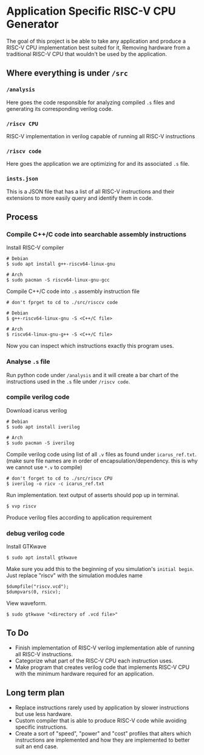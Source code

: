 # Application Specific RISC-V CPU Generator

The goal of this project is be able to take any application and produce a RISC-V CPU implementation best suited for it, Removing hardware from a traditional RISC-V CPU that wouldn't be used by the application.

## Where everything is under `/src`
### `/analysis`
Here goes the code responsible for analyzing compiled `.s` files and generating its corresponding verilog code.

### `/riscv CPU`
RISC-V implementation in verilog capable of running all RISC-V instructions

### `/riscv code`
Here goes the application we are optimizing for and its associated `.s` file.

### `insts.json`
This is a JSON file that has a list of all RISC-V instructions and their extensions to more easily query and identify them in code.

## Process
### Compile C++/C code into searchable assembly instructions

Install RISC-V compiler
```
# Debian
$ sudo apt install g++-riscv64-linux-gnu

# Arch
$ sudo pacman -S riscv64-linux-gnu-gcc
```

Compile C++/C code into `.s` assembly instruction file
```
# don't fprget to cd to ./src/risccv code

# Debian
$ g++-riscv64-linux-gnu -S <C++/C file>

# Arch
$ riscv64-linux-gnu-g++ -S <C++/C file>
```
Now you can inspect which instructions exactly this program uses.

### Analyse `.s` file
Run python code under `/analysis` and it will create a bar chart of the instructions used in the `.s` file under `/riscv code`.

### compile verilog code
Download icarus verilog
```
# Debian
$ sudo apt install iverilog

# Arch
$ sudo pacman -S iverilog
```
Compile verilog code using list of all `.v` files as found under `icarus_ref.txt`. (make sure file names are in order of encapsulation/dependency. this is why we cannot use `*.v` to compile)
```
# don't forget to cd to ./src/riscv CPU
$ iverilog -o ricv -c icarus_ref.txt
```
Run implementation. text output of asserts should pop up in terminal.
```
$ vvp riscv
```
Produce verilog files according to application requirement

### debug verilog code
Install GTKwave
```
$ sudo apt install gtkwave
```


Make sure you add this to the beginning of you simulation's `initial begin`. Just replace "riscv" with the simulation modules name
```
$dumpfile("riscv.vcd");
$dumpvars(0, rsicv);
```

View waveform.
```
$ sudo gtkwave "<directory of .vcd file>"
```

## To Do
* Finish implementation of RISC-V verilog implementation able of running all RISC-V instructions.
* Categorize what part of the RISC-V CPU each instruction uses.
* Make program that creates verilog code that implements RISC-V CPU with the minimum hardware required for an application.

## Long term plan
* Replace instructions rarely used by application by slower instructions but use less hardware.
* Custom compiler that is able to produce RISC-V code while avoiding specific instructions.
* Create a sort of "speed", "power" and "cost" profiles that alters which instructions are implemented and how they are implemented to better suit an end case.